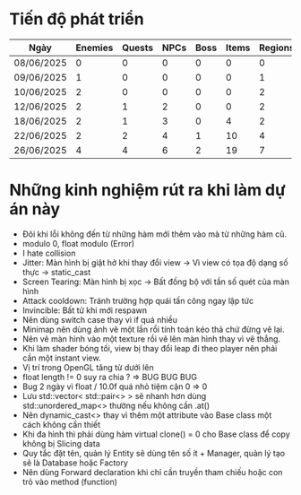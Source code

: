 # Tiến độ phát triển
| Ngày       | Enemies | Quests | NPCs | Boss | Items  | Regions | Particle |
|------------|---------|--------|------|------|--------|---------|----------|
| 08/06/2025 | 0       | 0      | 0    | 0    | 0      | 0       | 0        |
| 09/06/2025 | 1       | 0      | 0    | 0    | 0      | 1       | 0        |
| 10/06/2025 | 2       | 0      | 0    | 0    | 0      | 2       | 0        |
| 12/06/2025 | 2       | 1      | 2    | 0    | 0      | 2       | 0        |
| 18/06/2025 | 2       | 1      | 3    | 0    | 4      | 2       | 2        |
| 22/06/2025 | 2       | 2      | 4    | 1    | 10     | 4       | 2        |
| 26/06/2025 | 4       | 4      | 6    | 2    | 19     | 7       | 2        |

# Những kinh nghiệm rút ra khi làm dự án này
- Đôi khi lỗi không đến từ những hàm mới thêm vào mà từ những hàm cũ.
- modulo 0, float modulo (Error)
- I hate collision
- Jitter: Màn hình bị giật hở khi thay đổi view -> Vì view có tọa độ dạng số thực -> static_cast<unsigned int>
- Screen Tearing: Màn hình bị xọc -> Bất đồng bộ với tần số quét của màn hình
- Attack cooldown: Tránh trường hợp quái tấn công ngay lập tức 
- Invincible: Bất tử khi mới respawn
- Nên dùng switch case thay vì if quá nhiều
- Minimap nên dùng ảnh vẽ một lần rồi tính toán kéo thả chứ đừng vẽ lại.
- Nên vẽ màn hình vào một texture rồi vẽ lên màn hình thay vì vẽ thẳng.
- Khi làm shader bóng tối, view bị thay đổi leap đi theo player nên phải cần một instant view.
- Vị trí trong OpenGL tăng từ dưới lên
- float length != 0 suy ra chia ? => BUG BUG BUG
- Bug 2 ngày vì float / 10.0f quá nhỏ tiệm cận 0 => 0
- Lưu std::vector< std::pair<> > sẽ nhanh hơn dùng std::unordered_map<> thường nếu không cần .at()
- Nên dynamic_cast<> thay vì thêm một attribute vào Base class một cách không cần thiết
- Khi đa hình thì phải dùng hàm virtual clone() = 0 cho Base class để copy không bị Slicing data
- Quy tắc đặt tên, quản lý Entity sẽ dùng tên số ít + Manager, quản lý tạo sẽ là Database hoặc Factory
- Nên dùng Forward declaration khi chỉ cần truyền tham chiếu hoặc con trỏ vào method (function)